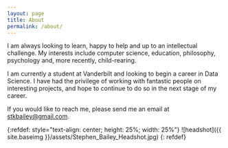 ```yaml
---
layout: page
title: About
permalink: /about/
---
```



I am always looking to learn, happy to help and up to an intellectual challenge. My interests include computer science, education, philosophy, psychology and, more recently, child-rearing. 

I am currently a student at Vanderbilt and looking to begin a career in Data Science. I have had the privilege of working with fantastic people on interesting projects, and hope to continue to do so in the next stage of my career. 

If you would like to reach me, please send me an email at [stkbailey@gmail.com](mailto:stkbailey@gmail.com).

{:refdef: style="text-align: center; height: 25%; width: 25%"}
![headshot]({{ site.baseimg }}/assets/Stephen_Bailey_Headshot.jpg)
{: refdef} 